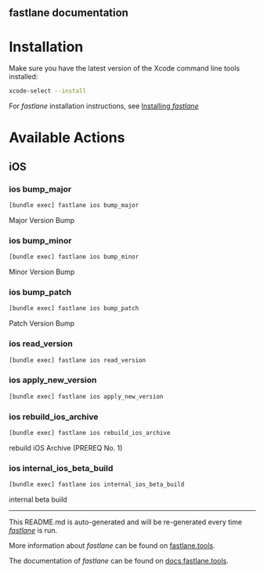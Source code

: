 fastlane documentation
----

# Installation

Make sure you have the latest version of the Xcode command line tools installed:

```sh
xcode-select --install
```

For _fastlane_ installation instructions, see [Installing _fastlane_](https://docs.fastlane.tools/#installing-fastlane)

# Available Actions

## iOS

### ios bump_major

```sh
[bundle exec] fastlane ios bump_major
```

Major Version Bump

### ios bump_minor

```sh
[bundle exec] fastlane ios bump_minor
```

Minor Version Bump

### ios bump_patch

```sh
[bundle exec] fastlane ios bump_patch
```

Patch Version Bump

### ios read_version

```sh
[bundle exec] fastlane ios read_version
```



### ios apply_new_version

```sh
[bundle exec] fastlane ios apply_new_version
```



### ios rebuild_ios_archive

```sh
[bundle exec] fastlane ios rebuild_ios_archive
```

rebuild iOS Archive (PREREQ No. 1)

### ios internal_ios_beta_build

```sh
[bundle exec] fastlane ios internal_ios_beta_build
```

internal beta build

----

This README.md is auto-generated and will be re-generated every time [_fastlane_](https://fastlane.tools) is run.

More information about _fastlane_ can be found on [fastlane.tools](https://fastlane.tools).

The documentation of _fastlane_ can be found on [docs.fastlane.tools](https://docs.fastlane.tools).
